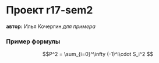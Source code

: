 # Проект r17-sem2

   **автор:** Илья Кочергин
   *для примера*  
   
 ###  Пример формулы
 
 $$P^2 = \sum_{i=0}^\infty (-1)^i\cdot S_i^2 $$
